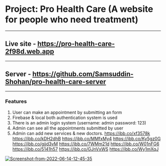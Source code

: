 # Project: Pro Health Care (A website for people who need treatment)

---

## Live site - https://pro-health-care-2f98d.web.app

---

## Server - https://github.com/Samsuddin-Shohan/pro-health-care-server

---

### Features

1. User can make an appointment by submitting an form
2. Firebase & local both authentication system is used
3. There is an admin login system (username: admin password: 123)
4. Admin can see all the appointments submitted by user
5. Admin can add new services & new doctors.
   https://ibb.co/xf3578k
   https://ibb.co/kDH2dhB
   https://ibb.co/MMfxMy4
   https://ibb.co/Ky5gz0G
   https://ibb.co/gjjd3vM
   https://ibb.co/7WMm21d
   https://ibb.co/W01nFG6
   https://ibb.co/5141h57
   https://ibb.co/GJnVxWS
   https://ibb.co/Wy1mXqJ

<a href="https://ibb.co/xf3578k"><img src="https://i.ibb.co/4YJNVgq/Screenshot-from-2022-06-14-12-45-35.png" alt="Screenshot-from-2022-06-14-12-45-35" border="0"></a>

